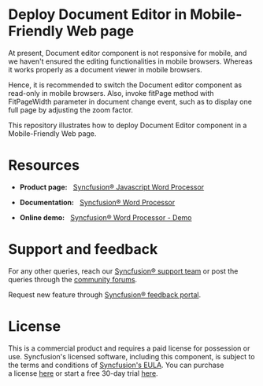 # Deploy Document Editor in Mobile-Friendly Web page

At present, Document editor component is not responsive for mobile, and we haven't ensured the editing functionalities in mobile browsers. Whereas it works properly as a document viewer in mobile browsers.

Hence, it is recommended to switch the Document editor component as read-only in mobile browsers. Also, invoke fitPage method with FitPageWidth parameter in document change event, such as to display one full page by adjusting the zoom factor.

This repository illustrates how to deploy Document Editor component in a Mobile-Friendly Web page.


# Resources

- **Product page:**   [Syncfusion® Javascript Word Processor](https://www.syncfusion.com/javascript-ui-controls/js-docx-editor) 

- **Documentation:**   [Syncfusion® Word Processor](https://help.syncfusion.com/document-processing/word/word-processor/javascript-es5/overview) 

- **Online demo:**   [Syncfusion® Word Processor - Demo](https://ej2.syncfusion.com/demos/) 

# Support and feedback

For any other queries, reach our [Syncfusion® support team](https://support.syncfusion.com/?utm_source=github&utm_medium=listing&utm_campaign=github-github-documenteditor-examples) or post the queries through the [community forums](https://www.syncfusion.com/forums?utm_source=github&utm_medium=listing&utm_campaign=github-github-documenteditor-examples). 

Request new feature through [Syncfusion® feedback portal](https://www.syncfusion.com/feedback?utm_source=github&utm_medium=listing&utm_campaign=github-github-documenteditor-examples). 

# License 

This is a commercial product and requires a paid license for possession or use. Syncfusion's licensed software, including this component, is subject to the terms and conditions of [Syncfusion's EULA](https://www.syncfusion.com/license/studio/22.2.5/syncfusion_essential_studio_eula.pdf?utm_source=github&utm_medium=listing&utm_campaign=github-github-documenteditor-examples). You can purchase a license [here](https://www.syncfusion.com/sales/products?utm_source=github&utm_medium=listing&utm_campaign=github-github-documenteditor-examples) or start a free 30\-day trial [here](https://www.syncfusion.com/account/manage-trials/start-trials?utm_source=github&utm_medium=listing&utm_campaign=github-github-documenteditor-examples). 
